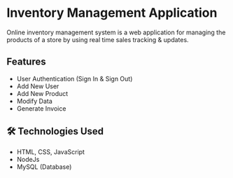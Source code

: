 # Inventory Management Application
Online inventory management system is a web application for managing the products of a store by using real time sales tracking & updates.

## Features
- User Authentication (Sign In & Sign Out)
- Add New User
- Add New Product
- Modify Data
- Generate Invoice

## 🛠️ Technologies Used
- HTML, CSS, JavaScript
- NodeJs
- MySQL (Database)
